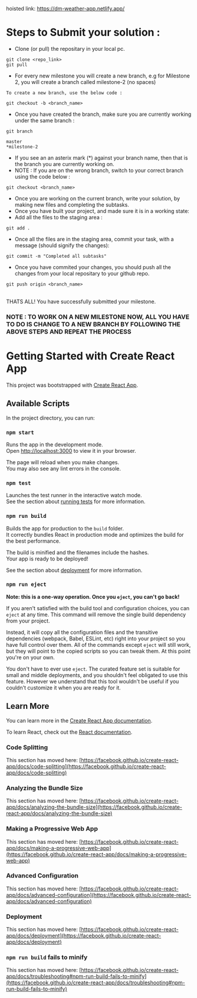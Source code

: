 hoisted link: https://dm-weather-app.netlify.app/

# Steps to Submit your solution :

- Clone (or pull) the repositary in your local pc.

```
git clone <repo_link>
git pull
```

- For every new milestone you will create a new branch, e.g for Milestone 2, you will create a branch called milestone-2 (no spaces)

```
To create a new branch, use the below code :

git checkout -b <branch_name>
```

- Once you have created the branch, make sure you are currently working under the same branch :

```
git branch

master
*milestone-2
```

- If you see an an asterix mark (\*) against your branch name, then that is the branch you are currently working on.
- NOTE : If you are on the wrong branch, switch to your correct branch using the code below :

```
git checkout <branch_name>
```

- Once you are working on the current branch, write your solution, by making new files and completing the subtasks.
- Once you have built your project, and made sure it is in a working state:
- Add all the files to the staging area :

```
git add .
```

- Once all the files are in the staging area, commit your task, with a message (should signify the changes):

```
git commit -m "Completed all subtasks"
```

- Once you have commited your changes, you should push all the changes from your local repositary to your github repo.

```
git push origin <branch_name>
```

<br>
THATS ALL! You have successfully submitted your milestone.
<br>
<h3> NOTE : TO WORK ON A NEW MILESTONE NOW, ALL YOU HAVE TO DO IS CHANGE TO A NEW BRANCH BY FOLLOWING THE ABOVE STEPS AND REPEAT THE PROCESS <h3>

# Getting Started with Create React App

This project was bootstrapped with [Create React App](https://github.com/facebook/create-react-app).

## Available Scripts

In the project directory, you can run:

### `npm start`

Runs the app in the development mode.\
Open [http://localhost:3000](http://localhost:3000) to view it in your browser.

The page will reload when you make changes.\
You may also see any lint errors in the console.

### `npm test`

Launches the test runner in the interactive watch mode.\
See the section about [running tests](https://facebook.github.io/create-react-app/docs/running-tests) for more information.

### `npm run build`

Builds the app for production to the `build` folder.\
It correctly bundles React in production mode and optimizes the build for the best performance.

The build is minified and the filenames include the hashes.\
Your app is ready to be deployed!

See the section about [deployment](https://facebook.github.io/create-react-app/docs/deployment) for more information.

### `npm run eject`

**Note: this is a one-way operation. Once you `eject`, you can't go back!**

If you aren't satisfied with the build tool and configuration choices, you can `eject` at any time. This command will remove the single build dependency from your project.

Instead, it will copy all the configuration files and the transitive dependencies (webpack, Babel, ESLint, etc) right into your project so you have full control over them. All of the commands except `eject` will still work, but they will point to the copied scripts so you can tweak them. At this point you're on your own.

You don't have to ever use `eject`. The curated feature set is suitable for small and middle deployments, and you shouldn't feel obligated to use this feature. However we understand that this tool wouldn't be useful if you couldn't customize it when you are ready for it.

## Learn More

You can learn more in the [Create React App documentation](https://facebook.github.io/create-react-app/docs/getting-started).

To learn React, check out the [React documentation](https://reactjs.org/).

### Code Splitting

This section has moved here: [https://facebook.github.io/create-react-app/docs/code-splitting](https://facebook.github.io/create-react-app/docs/code-splitting)

### Analyzing the Bundle Size

This section has moved here: [https://facebook.github.io/create-react-app/docs/analyzing-the-bundle-size](https://facebook.github.io/create-react-app/docs/analyzing-the-bundle-size)

### Making a Progressive Web App

This section has moved here: [https://facebook.github.io/create-react-app/docs/making-a-progressive-web-app](https://facebook.github.io/create-react-app/docs/making-a-progressive-web-app)

### Advanced Configuration

This section has moved here: [https://facebook.github.io/create-react-app/docs/advanced-configuration](https://facebook.github.io/create-react-app/docs/advanced-configuration)

### Deployment

This section has moved here: [https://facebook.github.io/create-react-app/docs/deployment](https://facebook.github.io/create-react-app/docs/deployment)

### `npm run build` fails to minify

This section has moved here: [https://facebook.github.io/create-react-app/docs/troubleshooting#npm-run-build-fails-to-minify](https://facebook.github.io/create-react-app/docs/troubleshooting#npm-run-build-fails-to-minify)
